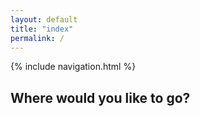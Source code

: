 ```yaml
---
layout: default
title: "index"
permalink: /
---
```


{% include navigation.html %}

## Where would you like to go?

